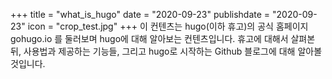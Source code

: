 +++
title = "what_is_hugo"
date = "2020-09-23"
publishdate = "2020-09-23"
icon = "crop_test.jpg"
+++
이 컨텐츠는 hugo(이하 휴고)의 공식 홈페이지 gohugo.io 를 둘러보며 hugo에 대해 알아보는 컨텐츠입니다. 휴고에 대해서 살펴본 뒤, 사용법과 제공하는 기능들, 그리고 hugo로 시작하는 Github 블로그에 대해 알아볼 것입니다. 